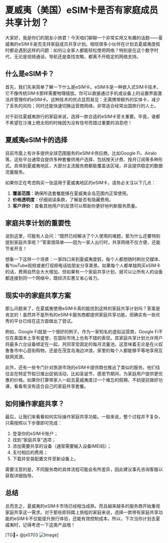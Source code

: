 # 夏威夷（美国）eSIM卡是否有家庭成员共享计划？

大家好，我是你们的朋友小旅君！今天咱们聊聊一个非常实用又有趣的话题——夏威夷的eSIM卡是否支持家庭成员共享计划。相信很多小伙伴在计划去夏威夷度假时都会遇到这样的问题：如何让全家人都能轻松使用网络？特别是在这个数字时代，无论是视频通话、导航还是查找攻略，都离不开稳定的网络支持。

## 什么是eSIM卡？

首先，我们先来简单了解一下什么是eSIM卡。eSIM卡是一种嵌入式SIM卡技术，它不像传统SIM卡那样需要物理插拔。你可以直接通过手机或设备上的设置界面激活并管理你的eSIM卡。这种技术的优点显而易见：无需携带额外的实体卡，减少了丢失的风险；同时还能快速切换运营商网络，非常适合经常出国旅行的人士。

对于前往夏威夷旅行的家庭来说，选择一款合适的eSIM卡至关重要。毕竟，谁都不希望在沙滩上晒太阳的时候因为没有信号而错过重要的消息吧！

## 夏威夷eSIM卡的选择

目前市面上有许多提供全球范围服务的eSIM卡供应商，比如Google Fi、Airalo等。这些平台通常会提供多种套餐供用户选择，包括按天计费、按月订阅等多种形式。具体到夏威夷地区，大部分主流服务商都能覆盖该区域，并且提供稳定的数据流量服务。

如果你正在考虑购买一张适用于夏威夷地区的eSIM卡，请务必关注以下几点：

1. **覆盖范围**：确保所选套餐能够在夏威夷全岛范围内正常使用。
2. **价格透明度**：仔细阅读条款，了解是否有隐藏费用。
3. **客户评价**：查看其他用户的反馈可以帮助你更好地判断服务质量。

## 家庭共享计划的重要性

说到这里，可能有人会问：“既然已经解决了个人使用的难题，那为什么还要特别提到家庭共享呢？”答案很简单——因为一家人出行时，共享网络不仅方便，还能节省开支！

想象一下这样一个场景：一家四口来到夏威夷度假，每个人都想随时刷社交媒体、看YouTube视频或者打视频电话给朋友分享美景。如果每个人都单独购买eSIM卡的话，费用自然会大大增加。但如果有一个家庭共享计划，就可以让所有人的设备都连接到同一个网络中，既经济实惠又省心省力。

## 现实中的家庭共享方案

那么问题来了，在夏威夷使用eSIM卡真的能找到这样的家庭共享计划吗？答案是肯定的！虽然并不是所有的eSIM卡服务商都提供家庭共享功能，但确实有一些优秀的平台已经在这方面做出了尝试。

例如，Google Fi就是一个很好的例子。作为一家知名的虚拟运营商，Google Fi不仅在美国本土享有盛誉，在国际市场上也有不错的表现。其家庭共享计划允许用户将最多六台设备绑定在一起，共同享受固定的每月流量池。这意味着无论是在火奴鲁鲁市中心逛街购物，还是在茂宜岛海边冲浪，家里的每个人都能够平等地享用互联网资源。

此外，还有一些专门针对旅游市场的eSIM卡提供商也推出了类似的服务。他们往往会在特定节假日推出促销活动，比如圣诞节、感恩节期间，为家庭用户提供更优惠的价格。如果你打算带家人一起去夏威夷度过一个难忘的假期，不妨提前做好功课，看看有没有适合自己的家庭共享套餐。

## 如何操作家庭共享？

最后，让我们来看看如何实际操作家庭共享功能。一般来说，整个过程并不复杂，只需按照以下步骤即可完成：

1. 登录你的eSIM卡账户；
2. 找到“家庭共享”选项；
3. 添加需要共享的设备（通常需要输入设备IMEI码）；
4. 支付相应的费用；
5. 下载并安装配置文件至新设备上。

需要注意的是，不同服务商的具体流程可能会有所差异，因此建议事先咨询客服以获取详细指导。

## 总结

总而言之，夏威夷的eSIM卡市场已经相当成熟，而且越来越多的服务商开始重视家庭共享这一需求。对于那些即将踏上旅程的家庭来说，选择一款带有家庭共享功能的eSIM卡不仅能提升旅行体验，还能有效控制成本。所以，下次当你计划去夏威夷时，记得考虑一下这类产品哦！

[TG💪+ @jx0703 ![Image](https://github.com/user-attachments/assets/dbca1d08-cadb-493c-b0ec-ad6f7a83f270)]